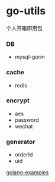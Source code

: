 # go-utils

个人开箱即用包

### DB

* mysql-gorm

### cache
 
* redis

### encrypt

* aes
* password
* wechat

### generator

* orderId
* uid


[golang-examples](https://github.com/SimonWaldherr/golang-examples)